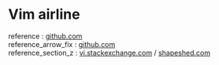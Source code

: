 Vim airline
===
reference : [github.com](https://github.com/vim-airline/vim-airline "https://github.com/vim-airline/vim-airline")  
reference_arrow_fix : [github.com](https://github.com/vim-airline/vim-airline/issues/1688 "https://github.com/vim-airline/vim-airline/issues/1688")  
reference_section_z : [vi.stackexchange.com](https://vi.stackexchange.com/questions/22046/how-to-remove-line-column-from-airline-section-z "https://vi.stackexchange.com/questions/22046/how-to-remove-line-column-from-airline-section-z") / [shapeshed.com](https://shapeshed.com/vim-statuslines/ "https://shapeshed.com/vim-statuslines/")  